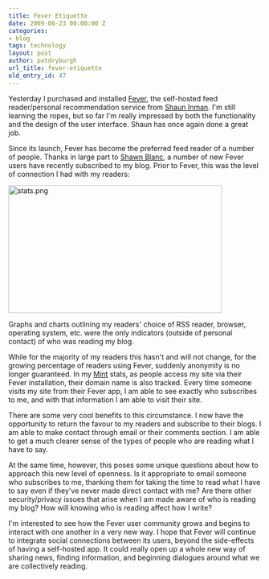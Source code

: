 ```yaml
---
title: Fever Etiquette
date: 2009-06-23 00:00:00 Z
categories:
- blog
tags: technology
layout: post
author: patdryburgh
url_title: fever-etiquette
old_entry_id: 47
---
```


Yesterday I purchased and installed <a href="http://feedafever.com">Fever</a>, the self-hosted feed reader/personal recommendation service from <a href="http://shauninman.com">Shaun Inman</a>. I'm still learning the ropes, but so far I'm really impressed by both the functionality and the design of the user interface. Shaun has once again done a great job. 

Since its launch, Fever has become the preferred feed reader of a number of people. Thanks in large part to <a href="http://shawnblanc.net">Shawn Blanc</a>, a number of new Fever users have recently subscribed to my blog.  Prior to Fever, this was the level of connection I had with my readers: 

<img src="http://patdryburgh.com/wp-content/uploads/2009/06/stats.png" alt="stats.png" border="0" width="425" height="254" />

Graphs and charts outlining my readers' choice of RSS reader, browser, operating system, etc. were the only indicators (outside of personal contact) of who was reading my blog. 

While for the majority of my readers this hasn't and will not change, for the growing percentage of readers using Fever, suddenly anonymity is no longer guaranteed. In my <a href="http://haveamint.com">Mint</a> stats, as people access my site via their Fever installation, their domain name is also tracked. Every time someone visits my site from their Fever app, I am able to see exactly who subscribes to me, and with that information I am able to visit their site. 

There are some very cool benefits to this circumstance. I now have the opportunity to return the favour to my readers and subscribe to their blogs. I am able to make contact through email or their comments section. I am able to get a much clearer sense of the types of people who are reading what I have to say. 

At the same time, however, this poses some unique questions about how to approach this new level of openness. Is it appropriate to email someone who subscribes to me, thanking them for taking the time to read what I have to say even if they've never made direct contact with me? Are there other security/privacy issues that arise when I am made aware of who is reading my blog? How will knowing who is reading affect how I write? 

I'm interested to see how the Fever user community grows and begins to interact with one another in a very new way. I hope that Fever will continue to integrate social connections between its users, beyond the side-effects of having a self-hosted app. It could really open up a whole new way of sharing news, finding information, and beginning dialogues around what we are collectively reading.